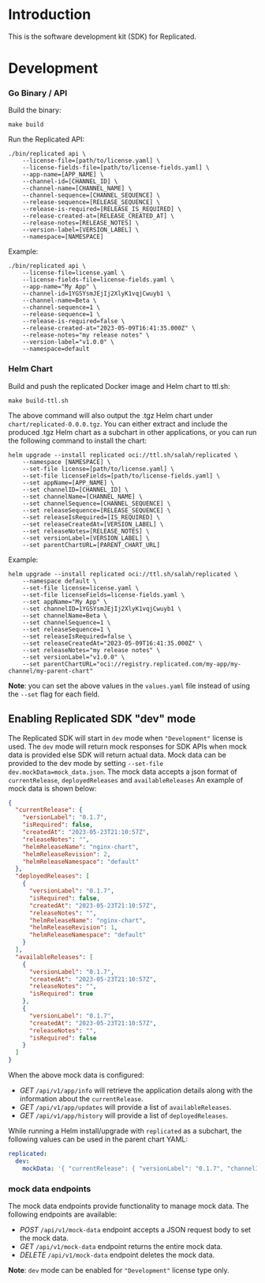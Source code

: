 # Introduction

This is the software development kit (SDK) for Replicated.

# Development

### Go Binary / API

Build the binary:
```shell
make build
```

Run the Replicated API:
```shell
./bin/replicated api \
    --license-file=[path/to/license.yaml] \
    --license-fields-file=[path/to/license-fields.yaml] \
    --app-name=[APP_NAME] \
    --channel-id=[CHANNEL_ID] \
    --channel-name=[CHANNEL_NAME] \
    --channel-sequence=[CHANNEL_SEQUENCE] \
    --release-sequence=[RELEASE_SEQUENCE] \
    --release-is-required=[RELEASE_IS_REQUIRED] \
    --release-created-at=[RELEASE_CREATED_AT] \
    --release-notes=[RELEASE_NOTES] \
    --version-label=[VERSION_LABEL] \
    --namespace=[NAMESPACE]
```

Example:
```shell
./bin/replicated api \
    --license-file=license.yaml \
    --license-fields-file=license-fields.yaml \
    --app-name="My App" \
    --channel-id=1YGSYsmJEjIj2XlyK1vqjCwuyb1 \
    --channel-name=Beta \
    --channel-sequence=1 \
    --release-sequence=1 \
    --release-is-required=false \
    --release-created-at="2023-05-09T16:41:35.000Z" \
    --release-notes="my release notes" \
    --version-label="v1.0.0" \
    --namespace=default
```

### Helm Chart
Build and push the replicated Docker image and Helm chart to ttl.sh:

```shell
make build-ttl.sh
```

The above command will also output the .tgz Helm chart under `chart/replicated-0.0.0.tgz`.
You can either extract and include the produced .tgz Helm chart as a subchart in other applications, or you can run the following command to install the chart:

```shell
helm upgrade --install replicated oci://ttl.sh/salah/replicated \
    --namespace [NAMESPACE] \
    --set-file license=[path/to/license.yaml] \
    --set-file licenseFields=[path/to/license-fields.yaml] \
    --set appName=[APP_NAME] \
    --set channelID=[CHANNEL_ID] \
    --set channelName=[CHANNEL_NAME] \
    --set channelSequence=[CHANNEL_SEQUENCE] \
    --set releaseSequence=[RELEASE_SEQUENCE] \
    --set releaseIsRequired=[IS_REQUIRED] \
    --set releaseCreatedAt=[VERSION_LABEL] \
    --set releaseNotes=[RELEASE_NOTES] \
    --set versionLabel=[VERSION_LABEL] \
    --set parentChartURL=[PARENT_CHART_URL]
```

Example:
```shell
helm upgrade --install replicated oci://ttl.sh/salah/replicated \
    --namespace default \
    --set-file license=license.yaml \
    --set-file licenseFields=license-fields.yaml \
    --set appName="My App" \
    --set channelID=1YGSYsmJEjIj2XlyK1vqjCwuyb1 \
    --set channelName=Beta \
    --set channelSequence=1 \
    --set releaseSequence=1 \
    --set releaseIsRequired=false \
    --set releaseCreatedAt="2023-05-09T16:41:35.000Z" \
    --set releaseNotes="my release notes" \
    --set versionLabel="v1.0.0" \
    --set parentChartURL="oci://registry.replicated.com/my-app/my-channel/my-parent-chart"
```

**Note**: you can set the above values in the `values.yaml` file instead of using the `--set` flag for each field.

## Enabling Replicated SDK "dev" mode
The Replicated SDK will start in `dev` mode when `"Development"` license is used.
The `dev` mode will return mock responses for SDK APIs when mock data is provided else SDK will return actual data.
Mock data can be provided to the dev mode by setting `--set-file dev.mockData=mock_data.json`.
The mock data accepts a json format of `currentRelease`, `deployedReleases` and `availableReleases`
An example of mock data is shown below:
```json
{
  "currentRelease": {
    "versionLabel": "0.1.7",
    "isRequired": false,
    "createdAt": "2023-05-23T21:10:57Z",
    "releaseNotes": "",
    "helmReleaseName": "nginx-chart",
    "helmReleaseRevision": 2,
    "helmReleaseNamespace": "default"
  },
  "deployedReleases": [
    {
      "versionLabel": "0.1.7",
      "isRequired": false,
      "createdAt": "2023-05-23T21:10:57Z",
      "releaseNotes": "",
      "helmReleaseName": "nginx-chart",
      "helmReleaseRevision": 1,
      "helmReleaseNamespace": "default"
    }
  ],
  "availableReleases": [
    {
      "versionLabel": "0.1.7",
      "createdAt": "2023-05-23T21:10:57Z",
      "releaseNotes": "",
      "isRequired": true
    },
    {
      "versionLabel": "0.1.7",
      "createdAt": "2023-05-23T21:10:57Z",
      "releaseNotes": "",
      "isRequired": false
    }
  ]
}
```

When the above mock data is configured:
- *GET* `/api/v1/app/info` will retrieve the application details along with the information about the `currentRelease`.
- *GET* `/api/v1/app/updates` will provide a list of `availableReleases`.
- *GET* `/api/v1/app/history` will provide a list of `deployedReleases`.

While running a Helm install/upgrade with `replicated` as a subchart, the following values can be used in the parent chart YAML:
```yaml
replicated:
  dev:
    mockData: '{ "currentRelease": { "versionLabel": "0.1.7", "channelID": "2QAamn9Otghbke2fhvrz0XyFoyb", "channelName": "Stable", "isRequired": false, "releaseNotes": "", "helmReleaseName": "nginx-chart", "helmReleaseRevision": 2, "helmReleaseNamespace": "default" } }'
```
### mock data endpoints
The mock data endpoints provide functionality to manage mock data. The following endpoints are available:
- *POST* `/api/v1/mock-data` endpoint accepts a JSON request body to set the mock data.
- *GET* `/api/v1/mock-data` endpoint returns the entire mock data.
- *DELETE* `/api/v1/mock-data` endpoint deletes the mock data.

**Note**: `dev` mode can be enabled for `"Development"` license type only.
